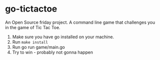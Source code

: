 # go-tictactoe
An Open Source friday project. A command line game that challenges you in the game of Tic Tac Toe.

1. Make sure you have go installed on your machine.
2. Run `make install`
3. Run go run game/main.go
4. Try to win - probably not gonna happen
